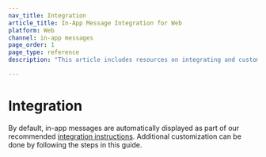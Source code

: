 ```yaml
---
nav_title: Integration
article_title: In-App Message Integration for Web
platform: Web
channel: in-app messages
page_order: 1
page_type: reference
description: "This article includes resources on integrating and customizing in-app messages via the Braze SDK."

---
```


# Integration

By default, in-app messages are automatically displayed as part of our recommended [integration instructions][1]. Additional customization can be done by following the steps in this guide.


[1]: https://github.com/braze-inc/braze-web-sdk#getting-started
